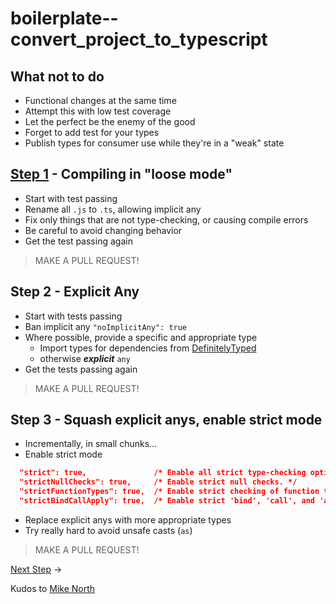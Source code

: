 # boilerplate--convert_project_to_typescript

## What not to do

- Functional changes at the same time
- Attempt this with low test coverage
- Let the perfect be the enemy of the good
- Forget to add test for your types
- Publish types for consumer use while they're in a "weak" state

## [Step 1](./src/step1/README.md) - Compiling in "loose mode"

- Start with test passing
- Rename all `.js` to `.ts`, allowing implicit any
- Fix only things that are not type-checking, or causing compile errors
- Be careful to avoid changing behavior
- Get the test passing again

> MAKE A PULL REQUEST!

## Step 2 - Explicit Any

- Start with tests passing
- Ban implicit any `"noImplicitAny": true`
- Where possible, provide a specific and appropriate type
  - Import types for dependencies from [DefinitelyTyped](http://definitelytyped.org/)
  - otherwise **_explicit_** `any`
- Get the tests passing again

> MAKE A PULL REQUEST!

## Step 3 - Squash explicit anys, enable strict mode

- Incrementally, in small chunks...
- Enable strict mode

```json
  "strict": true,               /* Enable all strict type-checking options. */
  "strictNullChecks": true,     /* Enable strict null checks. */
  "strictFunctionTypes": true,  /* Enable strict checking of function types. */
  "strictBindCallApply": true,  /* Enable strict 'bind', 'call', and 'apply' methods on functions. */
```

- Replace explicit anys with more appropriate types
- Try really hard to avoid unsafe casts (`as`)

> MAKE A PULL REQUEST!

[Next Step](/src/step2/README.md) ->

Kudos to [Mike North](https://github.com/mike-north)
